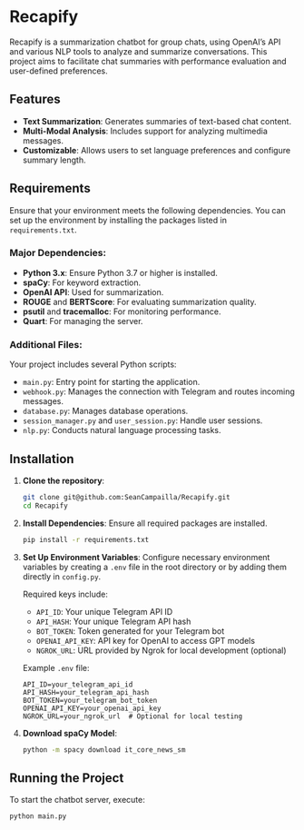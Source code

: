 # Recapify
Recapify is a summarization chatbot for group chats, using OpenAI’s API and various NLP tools to analyze and summarize conversations. This project aims to facilitate chat summaries with performance evaluation and user-defined preferences.

## Features
- **Text Summarization**: Generates summaries of text-based chat content.
- **Multi-Modal Analysis**: Includes support for analyzing multimedia messages.
- **Customizable**: Allows users to set language preferences and configure summary length.

## Requirements

Ensure that your environment meets the following dependencies. You can set up the environment by installing the packages listed in `requirements.txt`.

### Major Dependencies:
- **Python 3.x**: Ensure Python 3.7 or higher is installed.
- **spaCy**: For keyword extraction.
- **OpenAI API**: Used for summarization.
- **ROUGE** and **BERTScore**: For evaluating summarization quality.
- **psutil** and **tracemalloc**: For monitoring performance.
- **Quart**: For managing the server.

### Additional Files:
Your project includes several Python scripts:
- `main.py`: Entry point for starting the application.
- `webhook.py`: Manages the connection with Telegram and routes incoming messages.
- `database.py`: Manages database operations.
- `session_manager.py` and `user_session.py`: Handle user sessions.
- `nlp.py`: Conducts natural language processing tasks.

## Installation

1. **Clone the repository**:
    ```bash
    git clone git@github.com:SeanCampailla/Recapify.git
    cd Recapify
    ```

2. **Install Dependencies**:
    Ensure all required packages are installed.
    ```bash
    pip install -r requirements.txt
    ```

3. **Set Up Environment Variables**:
    Configure necessary environment variables by creating a `.env` file in the root directory or by adding them directly in `config.py`. 

    Required keys include:
    - `API_ID`: Your unique Telegram API ID
    - `API_HASH`: Your unique Telegram API hash
    - `BOT_TOKEN`: Token generated for your Telegram bot
    - `OPENAI_API_KEY`: API key for OpenAI to access GPT models
    - `NGROK_URL`: URL provided by Ngrok for local development (optional)

    Example `.env` file:
    ```plaintext
    API_ID=your_telegram_api_id
    API_HASH=your_telegram_api_hash
    BOT_TOKEN=your_telegram_bot_token
    OPENAI_API_KEY=your_openai_api_key
    NGROK_URL=your_ngrok_url  # Optional for local testing
    ```

4. **Download spaCy Model**:
    ```bash
    python -m spacy download it_core_news_sm
    ```

## Running the Project

To start the chatbot server, execute:
```bash
python main.py

